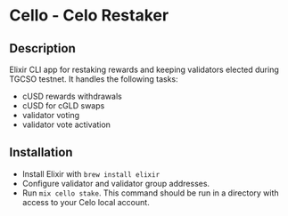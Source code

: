 # Cello - Celo Restaker

## Description

Elixir CLI app for restaking rewards and keeping validators elected during TGCSO testnet. It handles the following tasks:

- cUSD rewards withdrawals
- cUSD for cGLD swaps
- validator voting
- validator vote activation

## Installation

- Install Elixir with `brew install elixir`
- Configure validator and validator group addresses.
- Run `mix cello stake`. This command should be run in a directory with access to your Celo local account.
